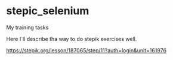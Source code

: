 # stepic_selenium
My training tasks

Here I`ll describe tha way to do stepik exercises well.

https://stepik.org/lesson/187065/step/11?auth=login&unit=161976
